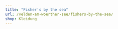 ```yaml
---
title: "Fisher's by the sea"
url: /velden-am-woerther-see/fishers-by-the-sea/
shop: Kleidung
---
```

